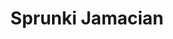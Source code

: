 ---
slug: sprunki-jamacian
title: Sprunki Jamacian
description: "Sprunki Jamacian is an exciting online game. Play for free directly in your browser!"
icon: /images/popular_mods/Sprunki Jamacian.png
url: https://wowtbc.net/sprunkin/jamacian-sprunki/index.html
previewImage: /images/popular_mods/Sprunki Jamacian.png
type: popular mods

# SEO配置
seo:
  title: "Sprunki Jamacian - Play Free Online Game | Fun Browser Games"
  description: "Sprunki Jamacian - Play this fun online game for free in your browser. No download required!"
  ogImage: "/images/popular_mods/Sprunki Jamacian.png"
  keywords: "sprunki-jamacian, online game, browser game, free game, popular mods game, play online"

videoUrls:
  - https://www.youtube.com/embed/example1
  - https://www.youtube.com/embed/example2

whyPlay:
  title: "Why Play Sprunki Jamacian?"
  items:
    - "Immersive Gameplay: Sprunki Jamacian offers an engaging and immersive gaming experience that will keep you entertained for hours"
    - "Challenging Levels: Test your skills with increasingly difficult challenges and obstacles"
    - "Beautiful Graphics: Enjoy stunning visuals and smooth animations that bring the game world to life"
    - "Regular Updates: New content and features are added regularly to keep the game fresh and exciting"
    - "Free to Play: Experience all the fun without spending a penny"
    - "Community Features: Connect with other players, share strategies, and compete for high scores"
    - "Cross-Platform: Play on any device with a web browser, no downloads required"

features:
  title: "Key Features of Sprunki Jamacian"
  image: "/images/popular_mods/Sprunki Jamacian.png"
  items:
    - "Intuitive Controls: Easy to learn controls make Sprunki Jamacian accessible for players of all skill levels"
    - "Multiple Game Modes: Enjoy various gameplay options that provide different challenges and experiences"
    - "Character Customization: Personalize your gaming experience with unique characters and items"
    - "Achievement System: Complete special tasks to earn rewards and recognition"
    - "Leaderboards: Compete with players worldwide and see who can achieve the highest scores"

characteristics:
  title: "Game Characteristics"
  image: "/images/popular_mods/Sprunki Jamacian.png"
  items:
    - "Genre: Popular mods game with elements of strategy and skill"
    - "Difficulty: Suitable for both casual gamers and those seeking a challenge"
    - "Play Time: Quick sessions or extended gameplay, depending on your preference"
    - "Art Style: Vibrant and engaging visuals that enhance the gaming experience"
    - "Sound Design: Immersive audio that complements the gameplay perfectly"

info: "Sprunki Jamacian is an exciting online game that offers players a unique and engaging gaming experience. With its intuitive controls, stunning visuals, and challenging gameplay, Sprunki Jamacian provides hours of entertainment for players of all ages and skill levels. Whether you're looking for a quick gaming session during a break or an extended play session, Sprunki Jamacian delivers an immersive experience that will keep you coming back for more. The game features multiple levels of increasing difficulty, ensuring that players are constantly challenged as they progress. With regular updates adding new content and features, Sprunki Jamacian remains fresh and exciting, providing endless entertainment options for its growing community of players."

howToPlayIntro: "Welcome to Sprunki Jamacian! This guide will walk you through the basics and help you master the game. Whether you're a beginner or looking to improve your skills, these tips and instructions will enhance your gaming experience."

howToPlaySteps:
  - title: "Getting Started"
    description: "Begin your Sprunki Jamacian adventure by familiarizing yourself with the controls. Use your keyboard or mouse to navigate through the game interface. The tutorial will guide you through the basic mechanics and help you understand the objectives."
  - title: "Understanding the Objectives"
    description: "In Sprunki Jamacian, your main goal is to progress through levels by completing specific objectives. Each level presents unique challenges that require different strategies and approaches."
  - title: "Mastering the Controls"
    description: "Practice using the controls to improve your precision and reaction time. Sprunki Jamacian requires quick reflexes and strategic thinking to overcome obstacles and defeat opponents."
  - title: "Utilizing Power-ups"
    description: "Collect power-ups throughout the game to enhance your abilities and overcome difficult challenges. Each power-up offers unique advantages that can be crucial for success."
  - title: "Developing Strategies"
    description: "As you progress in Sprunki Jamacian, develop effective strategies for different scenarios. Analyze patterns, anticipate challenges, and adapt your approach to maximize your performance."

faq:
  title: "Frequently Asked Questions about Sprunki Jamacian"
  items:
    - question: "Is Sprunki Jamacian free to play?"
      answer: "Yes, Sprunki Jamacian is completely free to play directly in your web browser. No downloads or purchases are required to enjoy the full game experience."
    - question: "Can I play Sprunki Jamacian on mobile devices?"
      answer: "Yes, Sprunki Jamacian is optimized for both desktop and mobile play. You can enjoy the game on any device with a web browser and internet connection."
    - question: "Are there any in-game purchases?"
      answer: "While Sprunki Jamacian is free to play, there may be optional in-game purchases available for cosmetic items or additional features that don't affect core gameplay."
    - question: "How often is Sprunki Jamacian updated?"
      answer: "The developers regularly update Sprunki Jamacian with new content, features, and improvements based on player feedback and game performance."
    - question: "Can I play Sprunki Jamacian offline?"
      answer: "Currently, Sprunki Jamacian requires an internet connection to play as it's a browser-based online game."
    - question: "Is Sprunki Jamacian suitable for children?"
      answer: "Yes, Sprunki Jamacian is designed to be family-friendly and suitable for players of all ages."
    - question: "How do I report bugs or issues?"
      answer: "If you encounter any problems while playing Sprunki Jamacian, you can report them through the game's support page or contact the developers directly through their website."
    - question: "Still Have Questions?"
      answer: "If you have additional questions about Sprunki Jamacian that aren't covered in this FAQ, please visit our support center or contact our customer service team for assistance."
---